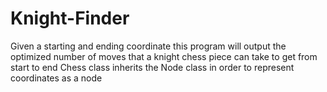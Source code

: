 # Knight-Finder
Given a starting and ending coordinate this program will output the optimized number of moves that a knight chess piece can take to get from start to end
Chess class inherits the Node class in order to represent coordinates as a node
